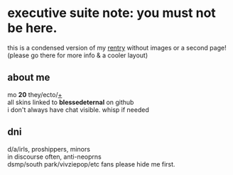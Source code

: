 # executive suite note: you must not be here.
this is a condensed version of my [rentry](https://rentry.co/blessedeternal) without images or a second page!  
(please go there for more info & a cooler layout)
## about me  
mo **20** they/ecto/[+](https://pronouny.xyz/u/bubby)  
all skins linked to **blessedeternal** on github  
i don't always have chat visible. whisp if needed
## dni  
d/a/irls, proshippers, minors  
in discourse often, anti-neoprns  
dsmp/south park/vivziepop/etc fans 
please hide me first.
